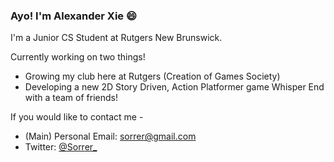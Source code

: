 ### Ayo! I'm Alexander Xie 😄

I'm a Junior CS Student at Rutgers New Brunswick.

Currently working on two things!
- Growing my club here at Rutgers (Creation of Games Society)
- Developing a new 2D Story Driven, Action Platformer game Whisper End with a team of friends! 


If you would like to contact me -
- (Main) Personal Email: sorrer@gmail.com
- Twitter: [@Sorrer_](https://twitter.com/Sorrer_)


<!--
**Sorrer/Sorrer** is a ✨ _special_ ✨ repository because its `README.md` (this file) appears on your GitHub profile.

Here are some ideas to get you started:

- 🔭 I’m currently working on ...
- 🌱 I’m currently learning ...
- 👯 I’m looking to collaborate on ...
- 🤔 I’m looking for help with ...
- 💬 Ask me about ...
- 📫 How to reach me: ...
- 😄 Pronouns: ...
- ⚡ Fun fact: ...
-->
